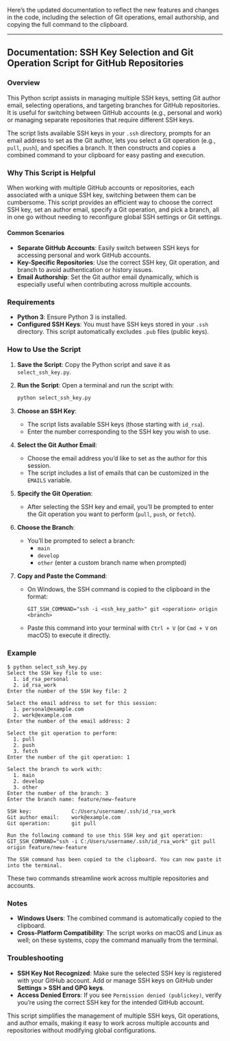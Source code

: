 Here’s the updated documentation to reflect the new features and changes in the code, including the selection of Git operations, email authorship, and copying the full command to the clipboard.

---

## Documentation: SSH Key Selection and Git Operation Script for GitHub Repositories

### Overview

This Python script assists in managing multiple SSH keys, setting Git author email, selecting operations, and targeting branches for GitHub repositories. It is useful for switching between GitHub accounts (e.g., personal and work) or managing separate repositories that require different SSH keys.

The script lists available SSH keys in your `.ssh` directory, prompts for an email address to set as the Git author, lets you select a Git operation (e.g., `pull`, `push`), and specifies a branch. It then constructs and copies a combined command to your clipboard for easy pasting and execution.

### Why This Script is Helpful

When working with multiple GitHub accounts or repositories, each associated with a unique SSH key, switching between them can be cumbersome. This script provides an efficient way to choose the correct SSH key, set an author email, specify a Git operation, and pick a branch, all in one go without needing to reconfigure global SSH settings or Git settings.

#### Common Scenarios
- **Separate GitHub Accounts**: Easily switch between SSH keys for accessing personal and work GitHub accounts.
- **Key-Specific Repositories**: Use the correct SSH key, Git operation, and branch to avoid authentication or history issues.
- **Email Authorship**: Set the Git author email dynamically, which is especially useful when contributing across multiple accounts.

### Requirements

- **Python 3**: Ensure Python 3 is installed.
- **Configured SSH Keys**: You must have SSH keys stored in your `.ssh` directory. This script automatically excludes `.pub` files (public keys).

### How to Use the Script

1. **Save the Script**: Copy the Python script and save it as `select_ssh_key.py`.

2. **Run the Script**:
   Open a terminal and run the script with:
   ```bash
   python select_ssh_key.py
   ```

3. **Choose an SSH Key**:
   - The script lists available SSH keys (those starting with `id_rsa`).
   - Enter the number corresponding to the SSH key you wish to use.

4. **Select the Git Author Email**:
   - Choose the email address you’d like to set as the author for this session.
   - The script includes a list of emails that can be customized in the `EMAILS` variable.

5. **Specify the Git Operation**:
   - After selecting the SSH key and email, you’ll be prompted to enter the Git operation you want to perform (`pull`, `push`, or `fetch`).

6. **Choose the Branch**:
   - You’ll be prompted to select a branch:
     - `main`
     - `develop`
     - `other` (enter a custom branch name when prompted)

7. **Copy and Paste the Command**:
   - On Windows, the SSH command is copied to the clipboard in the format:
     ```plaintext
     GIT_SSH_COMMAND="ssh -i <ssh_key_path>" git <operation> origin <branch>
     ```
   - Paste this command into your terminal with `Ctrl + V` (or `Cmd + V` on macOS) to execute it directly.

### Example

```plaintext
$ python select_ssh_key.py
Select the SSH key file to use:
  1. id_rsa_personal
  2. id_rsa_work
Enter the number of the SSH key file: 2

Select the email address to set for this session:
  1. personal@example.com
  2. work@example.com
Enter the number of the email address: 2

Select the git operation to perform:
  1. pull
  2. push
  3. fetch
Enter the number of the git operation: 1

Select the branch to work with:
  1. main
  2. develop
  3. other
Enter the number of the branch: 3
Enter the branch name: feature/new-feature

SSH key:             C:/Users/username/.ssh/id_rsa_work
Git author email:    work@example.com
Git operation:       git pull

Run the following command to use this SSH key and git operation:
GIT_SSH_COMMAND="ssh -i C:/Users/username/.ssh/id_rsa_work" git pull origin feature/new-feature

The SSH command has been copied to the clipboard. You can now paste it into the terminal.

```

These two commands streamline work across multiple repositories and accounts.

### Notes

- **Windows Users**: The combined command is automatically copied to the clipboard.
- **Cross-Platform Compatibility**: The script works on macOS and Linux as well; on these systems, copy the command manually from the terminal.

### Troubleshooting

- **SSH Key Not Recognized**: Make sure the selected SSH key is registered with your GitHub account. Add or manage SSH keys on GitHub under **Settings > SSH and GPG keys**.
- **Access Denied Errors**: If you see `Permission denied (publickey)`, verify you’re using the correct SSH key for the intended GitHub account.

This script simplifies the management of multiple SSH keys, Git operations, and author emails, making it easy to work across multiple accounts and repositories without modifying global configurations.